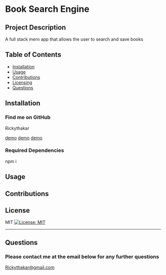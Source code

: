 # Book Search Engine

  ## Project Description
  A full stack mern app that allows the user to search and save books
  ## Table of Contents
  * [Installation](#installation)
  * [Usage](#usage)
  * [Contributions](#contributions) 
  * [Licensing](#licensing)
  * [Questions](#questions)
  
  ## Installation
  ### Find me on GitHub
  Rickythakar

[demo](./Assets/21-mern-homework-demo-01.gif)
[demo](./Assets/21-mern-homework-demo-02.gif)
[demo](./Assets/21-mern-homework-demo-03.gif)

  ### Required Dependencies
  npm i

  ## Usage
  

  ## Contributions
  

  ## License
  MIT
  [![License: MIT](https://img.shields.io/badge/License-MIT-yellow.svg)](https://opensource.org/licenses/MIT)

  ---
  ## Questions
  ### Please contact me at the email below for any further questions
  Rickythakar@gmail.com

